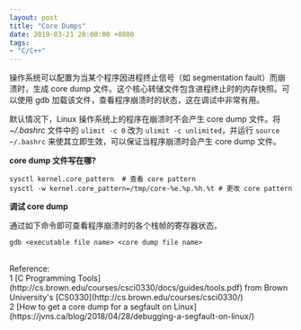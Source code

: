 ```yaml
---
layout: post
title: "Core Dumps"
date: 2019-03-21 20:00:00 +0800
tags:
- "C/C++"
---
```


操作系统可以配置为当某个程序因进程终止信号（如 segmentation fault）而崩溃时，生成 core dump 文件。这个核心转储文件包含进程终止时的内存快照。可以使用 gdb 加载该文件，查看程序崩溃时的状态，这在调试中非常有用。

默认情况下，Linux 操作系统上的程序在崩溃时不会产生 core dump 文件。将 *~/.bashrc* 文件中的 `ulimit -c 0` 改为 `ulimit -c unlimited`，并运行 `source ~/.bashrc` 来使其立即生效，可以保证当程序崩溃时会产生 core dump 文件。

**core dump 文件写在哪?**

```
sysctl kernel.core_pattern  # 查看 core pattern
sysctl -w kernel.core_pattern=/tmp/core-%e.%p.%h.%t # 更改 core pattern
```

**调试 core dump**

通过如下命令即可查看程序崩溃时的各个栈帧的寄存器状态。

```
gdb <executable file name> <core dump file name>
```


<br>
<span class="post-meta">
Reference:
</span>
<br>
<span class="post-meta">
1 [C Programming Tools](http://cs.brown.edu/courses/csci0330/docs/guides/tools.pdf) from Brown University's [CS0330](http://cs.brown.edu/courses/csci0330/) <br>
2 [How to get a core dump for a segfault on Linux](https://jvns.ca/blog/2018/04/28/debugging-a-segfault-on-linux/) <br>
</span>

